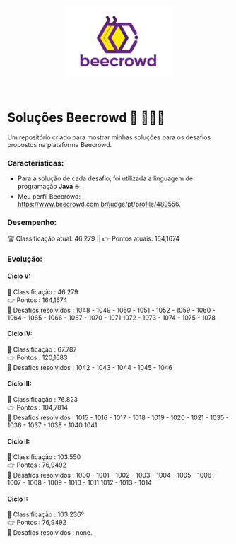 <div align='center'>
 
 ![logo_beecrowd](https://github.com/MatheusMartins3191/beecrowd_solucoes/blob/master/icone_beecrowd.PNG)
 
</div>
<br>

# Soluções Beecrowd 🐝 🧑‍🤝‍🧑

Um repositório criado para mostrar minhas soluções para os desafios propostos na plataforma Beecrowd.

### Características: 

 - Para a solução de cada desafio, foi utilizada a linguagem de programação **Java** ☕.
 - Meu perfil Beecrowd: https://www.beecrowd.com.br/judge/pt/profile/489556. 

### Desempenho:

🏆 Classificação atual: 46.279 || 👉 Pontos atuais: 164,1674

### Evolução:

#### Ciclo V:

🥇 Classificação       : 46.279 <br>
👉 Pontos              : 164,1674 <br>
📝 Desafios resolvidos : 1048 - 1049 - 1050 - 1051 - 1052 - 1059 - 1060 - 1064 - 1065 - 1066 - 1067 - 1070 - 1071
                          1072 - 1073 - 1074 - 1075 - 1078

#### Ciclo IV:

🥇 Classificação       : 67.787 <br>
👉 Pontos              : 120,1683 <br>
📝 Desafios resolvidos : 1042 - 1043 - 1044 - 1045 - 1046

#### Ciclo III:

🥇 Classificação       : 76.823 <br>
👉 Pontos              : 104,7814 <br>
📝 Desafios resolvidos : 1015 - 1016 - 1017 - 1018 - 1019 - 1020 - 1021 - 1035 - 1036 - 1037 - 1038 - 1040
                          1041

#### Ciclo II:

🥇 Classificação       : 103.550 <br>
👉 Pontos              : 76,9492<br>
📝 Desafios resolvidos : 1000 - 1001 - 1002 - 1003 - 1004 - 1005 - 1006 - 1007 - 1008 - 1009 - 1010 - 1011
                          1012 - 1013 - 1014

#### Ciclo I: 

🥇 Classificação       : 103.236º<br>
👉 Pontos              : 76,9492<br>
📝 Desafios resolvidos : none.

 

 
